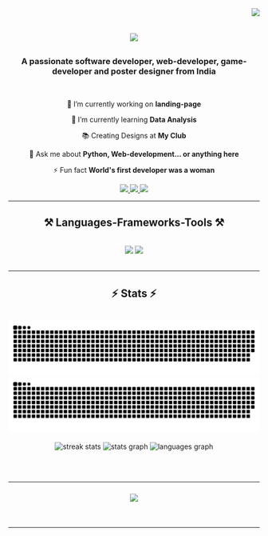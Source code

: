 
<img align="right" src="https://visitor-badge.laobi.icu/badge?page_id=SankalpYaduvanshi.SankalpYaduvanshi" />

<h1 align="center">
    <img src="https://readme-typing-svg.herokuapp.com/?font=Righteous&size=35&center=true&vCenter=true&width=500&height=70&duration=4000&lines=Hi+There!+👋;+I'm+Sankalp+Yaduvanshi!;" />
</h1>

<h3 align="center">A passionate software developer, web-developer, game-developer and poster designer from India</h3>

<br/>

<div align="center">
 
 🔭 I’m currently working on **landing-page**
 
 🌱 I’m currently learning **Data Analysis**

 📚 Creating Designs at **My Club**

 💬 Ask me about **Python, Web-development... or anything here**

 ⚡ Fun fact **World's first developer was a woman**
 
 </div>
 
<div align="center"> 
  <a href="mailto:SankalpYaduvanshi@icloud.com">
    <img src="https://img.shields.io/badge/Gmail-333333?style=for-the-badge&logo=gmail&logoColor=red" />
  </a>
  <a href="https://linkedin.com/in/sankalp-yaduvanshi-395745298" target="_blank">
    <img src="https://img.shields.io/badge/LinkedIn-0077B5?style=for-the-badge&logo=linkedin&logoColor=white" target="_blank" />
  </a>
  <a href="https://github.com/SankalpYaduvanshi" target="_blank">
     <img src="https://img.shields.io/badge/Portfolio-FF5722?style=for-the-badge&logo=todoist&logoColor=white" target="_blank" />
  </a>
</div>

 <hr/>
 
<h2 align="center">⚒️ Languages-Frameworks-Tools ⚒️</h2>
<br/>
<div align="center">
    <img src="https://skillicons.dev/icons?i=react,html,css,vscode,github,git" />
    <img src="https://skillicons.dev/icons?i=nodejs,python,javascript,express,mongodb,java,nextjs,mysql,c/c++,bash,arduino" /><br>
</div>

<br/>
<hr/>

<h2 align="center">⚡ Stats ⚡</h2>
<br>
<div align="center">
<img  src="https://raw.githubusercontent.com/SankalpYaduvanshi/SankalpYaduvanshi/output/github-contribution-grid-snake-dark.svg#gh-dark-mode-only" alt="GitHub Contribution Grid Snake Animation Dark Mode"/>
<img  src="https://raw.githubusercontent.com/SankalpYaduvanshi/SankalpYaduvanshi/output/github-contribution-grid-snake.svg#gh-light-mode-only" alt="GitHub Contribution Grid Snake Animation Light Mode"/>
</div>
<br>
<div align=center>
  <img width=390 src="https://github-readme-streak-stats-SankalpYaduvanshi.vercel.app/?user=SankalpYaduvanshi&count_private=true&theme=react&border_radius=10" alt="streak stats"/>
  <img src="https://github-readme-stats.vercel.app/api?username=maurodesouza&hide_title=false&hide_rank=false&show_icons=true&include_all_commits=true&count_private=true&disable_animations=false&theme=dracula&locale=en&hide_border=false" height="150" alt="stats graph"  />
  <img src="https://github-readme-stats.vercel.app/api/top-langs?username=maurodesouza&locale=en&hide_title=false&layout=compact&card_width=320&langs_count=5&theme=dracula&hide_border=false" height="150" alt="languages graph"  />
</div>

<br/><br/>
<hr/>


<h3 align="center">
    <img src="https://readme-typing-svg.herokuapp.com/?font=Righteous&size=25&center=true&vCenter=true&width=500&height=70&duration=4000&lines=Thanks+for+visiting!+✌️;+Shoot+me+a+message+on+Linkedin!;I'm+always+down+to+collab+:)">
</h3>

<br/>
<hr/>
